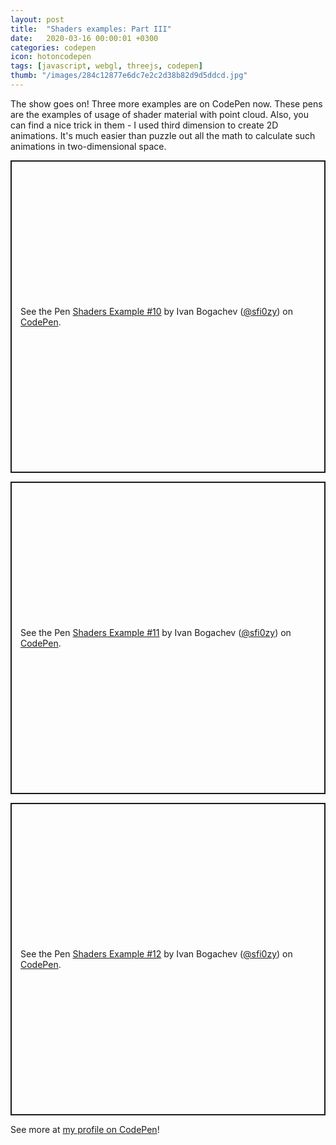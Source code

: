 ```yaml
---
layout: post
title:  "Shaders examples: Part III"
date:   2020-03-16 00:00:01 +0300
categories: codepen
icon: hotoncodepen
tags: [javascript, webgl, threejs, codepen]
thumb: "/images/284c12877e6dc7e2c2d38b82d9d5ddcd.jpg"
---
```


The show goes on! Three more examples are on CodePen now. These pens are the examples of usage of shader material with point cloud. Also, you can find a nice trick in them - I used third dimension to create 2D animations. It's much easier than puzzle out all the math to calculate such animations in two-dimensional space.


<p class='codepen' data-height='500' data-theme-id='light' data-default-tab='result' data-user='sfi0zy' data-slug-hash='ZEGovzm' style='height: 500px; box-sizing: border-box; display: flex; align-items: center; justify-content: center; border: 2px solid; margin: 1em 0; padding: 1em;' data-pen-title='Shaders Example #10'>
  <span>See the Pen <a href='https://codepen.io/sfi0zy/pen/ZEGovzm'>
  Shaders Example #10</a> by Ivan Bogachev (<a href='https://codepen.io/sfi0zy'>@sfi0zy</a>)
  on <a href='https://codepen.io'>CodePen</a>.</span>
</p>

<p class='codepen' data-height='500' data-theme-id='light' data-default-tab='result' data-user='sfi0zy' data-slug-hash='VwLxyzm' style='height: 500px; box-sizing: border-box; display: flex; align-items: center; justify-content: center; border: 2px solid; margin: 1em 0; padding: 1em;' data-pen-title='Shaders Example #11'>
  <span>See the Pen <a href='https://codepen.io/sfi0zy/pen/VwLxyzm'>
  Shaders Example #11</a> by Ivan Bogachev (<a href='https://codepen.io/sfi0zy'>@sfi0zy</a>)
  on <a href='https://codepen.io'>CodePen</a>.</span>
</p>

<p class='codepen' data-height='500' data-theme-id='light' data-default-tab='result' data-user='sfi0zy' data-slug-hash='yLNjpEW' style='height: 500px; box-sizing: border-box; display: flex; align-items: center; justify-content: center; border: 2px solid; margin: 1em 0; padding: 1em;' data-pen-title='Shaders Example #12'>
  <span>See the Pen <a href='https://codepen.io/sfi0zy/pen/yLNjpEW'>
  Shaders Example #12</a> by Ivan Bogachev (<a href='https://codepen.io/sfi0zy'>@sfi0zy</a>)
  on <a href='https://codepen.io'>CodePen</a>.</span>
</p>
<script async src='https://static.codepen.io/assets/embed/ei.js'></script>


See more at <a href='https://codepen.io/sfi0zy/'>my profile on CodePen</a>!

